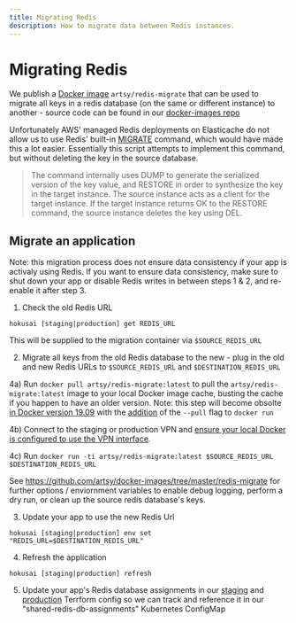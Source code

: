 ```yaml
---
title: Migrating Redis
description: How to migrate data between Redis instances.
---
```


# Migrating Redis

We publish a [Docker image](https://hub.docker.com/r/artsy/redis-migrate) `artsy/redis-migrate` that can be used to
migrate all keys in a redis database (on the same or different instance) to another - source code can be found in
our [docker-images repo](https://github.com/artsy/docker-images/tree/master/redis-migrate)

Unfortunately AWS' managed Redis deployments on Elasticache do not allow us to use Redis' built-in
[MIGRATE](https://redis.io/commands/migrate) command, which would have made this a lot easier. Essentially this
script attempts to implement this command, but without deleting the key in the source database.

> The command internally uses DUMP to generate the serialized version of the key value, and RESTORE in order to
> synthesize the key in the target instance. The source instance acts as a client for the target instance. If the
> target instance returns OK to the RESTORE command, the source instance deletes the key using DEL.

## Migrate an application

Note: this migration process does not ensure data consistency if your app is activaly using Redis. If you want to
ensure data consistency, make sure to shut down your app or disable Redis writes in between steps 1 & 2, and
re-enable it after step 3.

1. Check the old Redis URL

```
hokusai [staging|production] get REDIS_URL
```

This will be supplied to the migration container via `$SOURCE_REDIS_URL`

2. Migrate all keys from the old Redis database to the new - plug in the old and new Redis URLs to
   `$SOURCE_REDIS_URL` and `$DESTINATION_REDIS_URL`

4a) Run `docker pull artsy/redis-migrate:latest` to pull the `artsy/redis-migrate:latest` image to your local
Docker image cache, busting the cache if you happen to have an older version. Note: this step will become obsolte
[in Docker version 19.09](https://github.com/moby/moby/issues/13331#issuecomment-493531462) with the
[addition](https://github.com/docker/cli/pull/1498) of the `--pull` flag to `docker run`

4b) Connect to the staging or production VPN and
[ensure your local Docker is configured to use the VPN interface](https://www.notion.so/artsy/VPN-Configuration-60798c292185407687356997bf251d8c).

4c) Run `docker run -ti artsy/redis-migrate:latest $SOURCE_REDIS_URL $DESTINATION_REDIS_URL`

See https://github.com/artsy/docker-images/tree/master/redis-migrate for further options / enviornment variables to
enable debug logging, perform a dry run, or clean up the source redis database's keys.

3. Update your app to use the new Redis Url

```
hokusai [staging|production] env set "REDIS_URL=$DESTINATION_REDIS_URL"
```

4. Refresh the application

```
hokusai [staging|production] refresh
```

5. Update your app's Redis database assignments in our
   [staging](https://github.com/artsy/infrastructure/blob/master/terraform/staging/redis-database-assignments.tf)
   and
   [production](https://github.com/artsy/infrastructure/blob/master/terraform/production/redis-database-assignments.tf)
   Terrform config so we can track and reference it in our "shared-redis-db-assignments" Kubernetes ConfigMap
